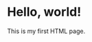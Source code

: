 <!DOCTYPE html>
<html lang="en">
<head>
    <meta charset="UTF-8">
    <title>My First Web Page</title>
</head>
<body>
    <h1>Hello, world!</h1>
    <p>This is my first HTML page.</p>
</body>
</html>

